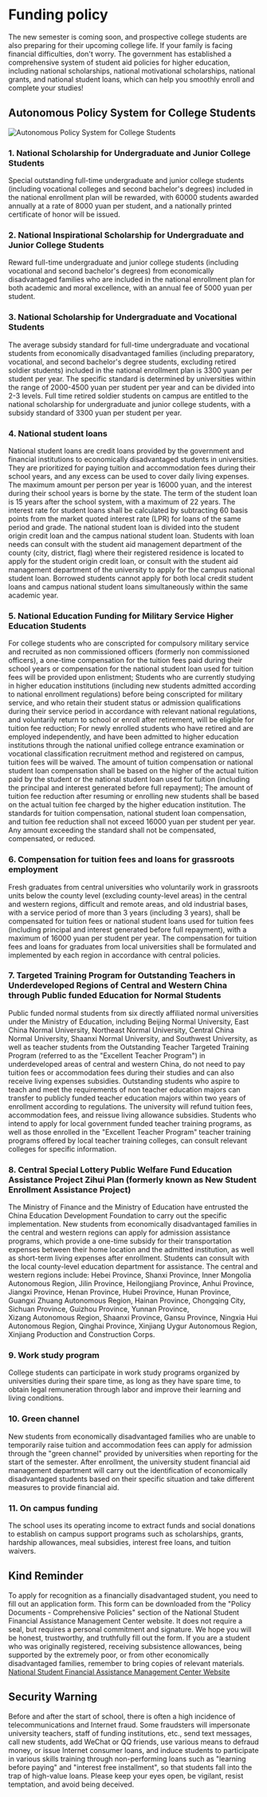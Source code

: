 # Funding policy

The new semester is coming soon, and prospective college students are also preparing for their upcoming college life. If your family is facing financial difficulties, don't worry. The government has established a comprehensive system of student aid policies for higher education, including national scholarships, national motivational scholarships, national grants, and national student loans, which can help you smoothly enroll and complete your studies!

## Autonomous Policy System for College Students
![Autonomous Policy System for College Students](../../../../public/aid.png)

### 1. National Scholarship for Undergraduate and Junior College Students
Special outstanding full-time undergraduate and junior college students (including vocational colleges and second bachelor's degrees) included in the national enrollment plan will be rewarded, with 60000 students awarded annually at a rate of 8000 yuan per student, and a nationally printed certificate of honor will be issued.

### 2. National Inspirational Scholarship for Undergraduate and Junior College Students
Reward full-time undergraduate and junior college students (including vocational and second bachelor's degrees) from economically disadvantaged families who are included in the national enrollment plan for both academic and moral excellence, with an annual fee of 5000 yuan per student.

### 3. National Scholarship for Undergraduate and Vocational Students
The average subsidy standard for full-time undergraduate and vocational students from economically disadvantaged families (including preparatory, vocational, and second bachelor's degree students, excluding retired soldier students) included in the national enrollment plan is 3300 yuan per student per year. The specific standard is determined by universities within the range of 2000-4500 yuan per student per year and can be divided into 2-3 levels. Full time retired soldier students on campus are entitled to the national scholarship for undergraduate and junior college students, with a subsidy standard of 3300 yuan per student per year.

### 4. National student loans
National student loans are credit loans provided by the government and financial institutions to economically disadvantaged students in universities. They are prioritized for paying tuition and accommodation fees during their school years, and any excess can be used to cover daily living expenses. The maximum amount per person per year is 16000 yuan, and the interest during their school years is borne by the state. The term of the student loan is 15 years after the school system, with a maximum of 22 years. The interest rate for student loans shall be calculated by subtracting 60 basis points from the market quoted interest rate (LPR) for loans of the same period and grade. The national student loan is divided into the student origin credit loan and the campus national student loan. Students with loan needs can consult with the student aid management department of the county (city, district, flag) where their registered residence is located to apply for the student origin credit loan, or consult with the student aid management department of the university to apply for the campus national student loan. Borrowed students cannot apply for both local credit student loans and campus national student loans simultaneously within the same academic year.

### 5. National Education Funding for Military Service Higher Education Students
For college students who are conscripted for compulsory military service and recruited as non commissioned officers (formerly non commissioned officers), a one-time compensation for the tuition fees paid during their school years or compensation for the national student loan used for tuition fees will be provided upon enlistment; Students who are currently studying in higher education institutions (including new students admitted according to national enrollment regulations) before being conscripted for military service, and who retain their student status or admission qualifications during their service period in accordance with relevant national regulations, and voluntarily return to school or enroll after retirement, will be eligible for tuition fee reduction; For newly enrolled students who have retired and are employed independently, and have been admitted to higher education institutions through the national unified college entrance examination or vocational classification recruitment method and registered on campus, tuition fees will be waived. The amount of tuition compensation or national student loan compensation shall be based on the higher of the actual tuition paid by the student or the national student loan used for tuition (including the principal and interest generated before full repayment); The amount of tuition fee reduction after resuming or enrolling new students shall be based on the actual tuition fee charged by the higher education institution. The standards for tuition compensation, national student loan compensation, and tuition fee reduction shall not exceed 16000 yuan per student per year. Any amount exceeding the standard shall not be compensated, compensated, or reduced.

### 6. Compensation for tuition fees and loans for grassroots employment
Fresh graduates from central universities who voluntarily work in grassroots units below the county level (excluding county-level areas) in the central and western regions, difficult and remote areas, and old industrial bases, with a service period of more than 3 years (including 3 years), shall be compensated for tuition fees or national student loans used for tuition fees (including principal and interest generated before full repayment), with a maximum of 16000 yuan per student per year. The compensation for tuition fees and loans for graduates from local universities shall be formulated and implemented by each region in accordance with central policies.

### 7. Targeted Training Program for Outstanding Teachers in Underdeveloped Regions of Central and Western China through Public funded Education for Normal Students
Public funded normal students from six directly affiliated normal universities under the Ministry of Education, including Beijing Normal University, East China Normal University, Northeast Normal University, Central China Normal University, Shaanxi Normal University, and Southwest University, as well as teacher students from the Outstanding Teacher Targeted Training Program (referred to as the "Excellent Teacher Program") in underdeveloped areas of central and western China, do not need to pay tuition fees or accommodation fees during their studies and can also receive living expenses subsidies. Outstanding students who aspire to teach and meet the requirements of non teacher education majors can transfer to publicly funded teacher education majors within two years of enrollment according to regulations. The university will refund tuition fees, accommodation fees, and reissue living allowance subsidies. Students who intend to apply for local government funded teacher training programs, as well as those enrolled in the "Excellent Teacher Program" teacher training programs offered by local teacher training colleges, can consult relevant colleges for specific information.

### 8. Central Special Lottery Public Welfare Fund Education Assistance Project Zihui Plan (formerly known as New Student Enrollment Assistance Project)
The Ministry of Finance and the Ministry of Education have entrusted the China Education Development Foundation to carry out the specific implementation. New students from economically disadvantaged families in the central and western regions can apply for admission assistance programs, which provide a one-time subsidy for their transportation expenses between their home location and the admitted institution, as well as short-term living expenses after enrollment. Students can consult with the local county-level education department for assistance.
The central and western regions include: Hebei Province, Shanxi Province, Inner Mongolia Autonomous Region, Jilin Province, Heilongjiang Province, Anhui Province, Jiangxi Province, Henan Province, Hubei Province, Hunan Province, Guangxi Zhuang Autonomous Region, Hainan Province, Chongqing City, Sichuan Province, Guizhou Province, Yunnan Province, Xizang Autonomous Region, Shaanxi Province, Gansu Province, Ningxia Hui Autonomous Region, Qinghai Province, Xinjiang Uygur Autonomous Region, Xinjiang Production and Construction Corps.

### 9. Work study program
College students can participate in work study programs organized by universities during their spare time, as long as they have spare time, to obtain legal remuneration through labor and improve their learning and living conditions.

### 10. Green channel
New students from economically disadvantaged families who are unable to temporarily raise tuition and accommodation fees can apply for admission through the "green channel" provided by universities when reporting for the start of the semester. After enrollment, the university student financial aid management department will carry out the identification of economically disadvantaged students based on their specific situation and take different measures to provide financial aid.

### 11. On campus funding
The school uses its operating income to extract funds and social donations to establish on campus support programs such as scholarships, grants, hardship allowances, meal subsidies, interest free loans, and tuition waivers.

## Kind Reminder
To apply for recognition as a financially disadvantaged student, you need to fill out an application form. This form can be downloaded from the "Policy Documents - Comprehensive Policies" section of the National Student Financial Assistance Management Center website. It does not require a seal, but requires a personal commitment and signature. We hope you will be honest, trustworthy, and truthfully fill out the form. If you are a student who was originally registered, receiving subsistence allowances, being supported by the extremely poor, or from other economically disadvantaged families, remember to bring copies of relevant materials.
[National Student Financial Assistance Management Center Website](https://www.xszz.edu.cn/)

## Security Warning
Before and after the start of school, there is often a high incidence of telecommunications and Internet fraud. Some fraudsters will impersonate university teachers, staff of funding institutions, etc., send text messages, call new students, add WeChat or QQ friends, use various means to defraud money, or issue Internet consumer loans, and induce students to participate in various skills training through non-performing loans such as "learning before paying" and "interest free installment", so that students fall into the trap of high-value loans. Please keep your eyes open, be vigilant, resist temptation, and avoid being deceived.
